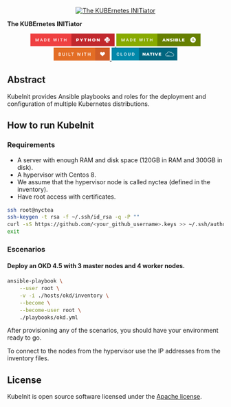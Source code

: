 <p style="text-align: center" align="center">
    <a href="https://www.kubeinit.com"><img src="https://raw.githubusercontent.com/ccamacho/kubeinit/master/images/logo.svg?sanitize=true" alt="The KUBErnetes INITiator"/></a>
</p>

**The KUBErnetes INITiator**

<p style="text-align: center" align="center">
    <a href="https://www.python.org"><img height="30px" src="https://raw.githubusercontent.com/pystol/pystol-docs/master/assets/badges/made-with-python.svg?sanitize=true"/> </a>
    <a href="https://www.ansible.com"><img height="30px" src="https://raw.githubusercontent.com/pystol/pystol-docs/master/assets/badges/made-with-ansible.svg?sanitize=true"/> </a>
    <a href="https://www.kubeinit.com"><img height="30px" src="https://raw.githubusercontent.com/pystol/pystol-docs/master/assets/badges/made-with-love.svg?sanitize=true"/> </a>
    <a href="https://www.kubeinit.com"><img height="30px" src="https://raw.githubusercontent.com/pystol/pystol-docs/master/assets/badges/cloud-native.svg?sanitize=true"/> </a>
</p>

## Abstract

KubeInit provides Ansible playbooks and roles for the deployment and configuration of multiple Kubernetes distributions.

## How to run KubeInit

### Requirements

* A server with enough RAM and disk space (120GB in RAM and 300GB in disk).
* A hypervisor with Centos 8.
* We assume that the hypervisor node is called nyctea (defined in the inventory).
* Have root access with certificates.

```bash
ssh root@nyctea
ssh-keygen -t rsa -f ~/.ssh/id_rsa -q -P ""
curl -sS https://github.com/<your_github_username>.keys >> ~/.ssh/authorized_keys
exit
```

### Escenarios

#### Deploy an OKD 4.5 with 3 master nodes and 4 worker nodes.

```bash
ansible-playbook \
    --user root \
    -v -i ./hosts/okd/inventory \
    --become \
    --become-user root \
    ./playbooks/okd.yml
```

After provisioning any of the scenarios, you should have your environment ready to go.

To connect to the nodes from the hypervisor use the IP addresses from the inventory files.

## License

KubeInit is open source software
licensed under the [Apache license](LICENSE).
